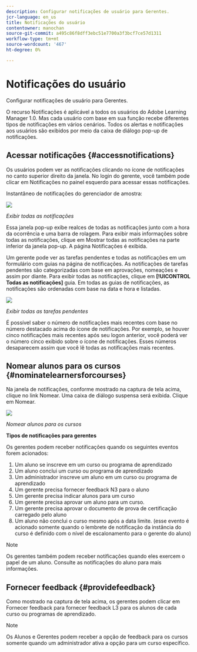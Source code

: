 ```yaml
---
description: Configurar notificações de usuário para Gerentes.
jcr-language: en_us
title: Notificações do usuário
contentowner: manochan
source-git-commit: a495c86f8dff3ebc51e7700a3f3bcf7ce57d1311
workflow-type: tm+mt
source-wordcount: '467'
ht-degree: 0%

---
```




# Notificações do usuário

Configurar notificações de usuário para Gerentes.

O recurso Notificações é aplicável a todos os usuários do Adobe Learning Manager 1.0. Mas cada usuário com base em sua função recebe diferentes tipos de notificações em vários cenários. Todos os alertas e notificações aos usuários são exibidos por meio da caixa de diálogo pop-up de notificações.

## Acessar notificações {#accessnotifications}

Os usuários podem ver as notificações clicando no ícone de notificações no canto superior direito da janela. No login do gerente, você também pode clicar em Notificações no painel esquerdo para acessar essas notificações.

Instantâneo de notificações do gerenciador de amostra:

![](assets/manager-notifications-2.png)

*Exibir todas as notificações*

Essa janela pop-up exibe realces de todas as notificações junto com a hora da ocorrência e uma barra de rolagem. Para exibir mais informações sobre todas as notificações, clique em Mostrar todas as notificações na parte inferior da janela pop-up. A página Notificações é exibida.

Um gerente pode ver as tarefas pendentes e todas as notificações em um formulário com guias na página de notificações. As notificações de tarefas pendentes são categorizadas com base em aprovações, nomeações e assim por diante. Para exibir todas as notificações, clique em **[!UICONTROL Todas as notificações]** guia. Em todas as guias de notificações, as notificações são ordenadas com base na data e hora e listadas.

![](assets/manager-notifications-page.png)

*Exibir todas as tarefas pendentes*

É possível saber o número de notificações mais recentes com base no número destacado acima do ícone de notificações. Por exemplo, se houver cinco notificações mais recentes após seu logon anterior, você poderá ver o número cinco exibido sobre o ícone de notificações. Esses números desaparecem assim que você lê todas as notificações mais recentes.

## Nomear alunos para os cursos {#nominatelearnersforcourses}

Na janela de notificações, conforme mostrado na captura de tela acima, clique no link Nomear. Uma caixa de diálogo suspensa será exibida. Clique em Nomear.

![](assets/nominate-learners.png)

*Nomear alunos para os cursos*

**Tipos de notificações para gerentes**

Os gerentes podem receber notificações quando os seguintes eventos forem acionados:

1. Um aluno se inscreve em um curso ou programa de aprendizado
1. Um aluno conclui um curso ou programa de aprendizado
1. Um administrador inscreve um aluno em um curso ou programa de aprendizado
1. Um gerente precisa fornecer feedback N3 para o aluno
1. Um gerente precisa indicar alunos para um curso
1. Um gerente precisa aprovar um aluno para um curso.
1. Um gerente precisa aprovar o documento de prova de certificação carregado pelo aluno
1. Um aluno não conclui o curso mesmo após a data limite. (esse evento é acionado somente quando o lembrete de notificação da instância do curso é definido com o nível de escalonamento para o gerente do aluno)

>[!NOTE]
>
>Os gerentes também podem receber notificações quando eles exercem o papel de um aluno. Consulte as notificações do aluno para mais informações.

## Fornecer feedback {#providefeedback}

Como mostrado na captura de tela acima, os gerentes podem clicar em Fornecer feedback para fornecer feedback L3 para os alunos de cada curso ou programas de aprendizado.

>[!NOTE]
>
>Os Alunos e Gerentes podem receber a opção de feedback para os cursos somente quando um administrador ativa a opção para um curso específico.
